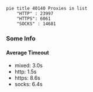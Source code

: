
```mermaid
pie title 40140 Proxies in list
    "HTTP" : 23997
    "HTTPS": 6061
    "SOCKS" : 14681
```

### Some Info
#### Average Timeout

- mixed: 3.0s
- http: 1.5s
- https: 8.6s
- socks: 6.4s